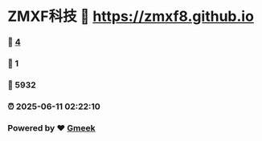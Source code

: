 # ZMXF科技 :link: https://zmxf8.github.io 
### :page_facing_up: [4](https://zmxf8.github.io/tag.html) 
### :speech_balloon: 1 
### :hibiscus: 5932 
### :alarm_clock: 2025-06-11 02:22:10 
### Powered by :heart: [Gmeek](https://github.com/Meekdai/Gmeek)
